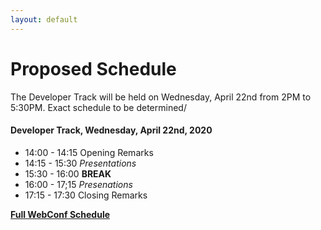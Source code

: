 ```yaml
---
layout: default
---
```


# Proposed Schedule
The Developer Track will be held on Wednesday, April 22nd from 2PM to 5:30PM.  Exact schedule to be determined/

#### Developer Track, Wednesday, April 22nd, 2020

 * 14:00 - 14:15 Opening Remarks
 * 14:15 - 15:30 _Presentations_
 * 15:30 - 16:00 **BREAK**
 * 16:00 - 17;15 _Presenations_
 * 17:15 - 17:30 Closing Remarks

[**Full WebConf Schedule**](https://www2020.thewebconf.org/schedule)
